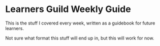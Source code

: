 # Learners Guild Weekly Guide

This is the stuff I covered every week, written as a guidebook for future learners.

Not sure what format this stuff will end up in, but this will work for now.




